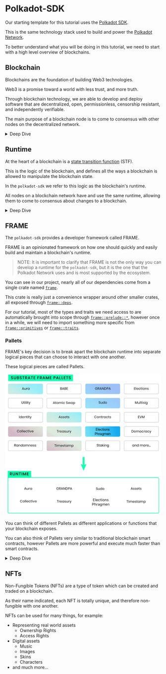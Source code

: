 # Polkadot-SDK

Our starting template for this tutorial uses the [Polkadot SDK](https://github.com/paritytech/polkadot-sdk).

This is the same technology stack used to build and power the [Polkadot Network](https://polkadot.network/).

To better understand what you will be doing in this tutorial, we need to start with a high level overview of blockchains.

## Blockchain

Blockchains are the foundation of building Web3 technologies.

Web3 is a promise toward a world with less trust, and more truth.

Through blockchain technology, we are able to develop and deploy software that are decentralized, open, permissionless, censorship resistant, and independently verifiable.

The main purpose of a blockchain node is to come to consensus with other nodes on the decentralized network.

<details>

<summary>Deep Dive</summary>

If you want to learn more about blockchains, check out the following video from the Polkadot Blockchain Academy:

<iframe width="560" height="315" src="https://www.youtube.com/embed/8UvdfFGYFiE?si=5PIyppVBZ91vUtjf" title="YouTube video player" frameborder="0" allow="accelerometer; autoplay; clipboard-write; encrypted-media; gyroscope; picture-in-picture; web-share" referrerpolicy="strict-origin-when-cross-origin" allowfullscreen></iframe>

</details>

## Runtime

At the heart of a blockchain is a [state transition function](https://en.wikipedia.org/wiki/Finite-state_machine) (STF).

This is the logic of the blockchain, and defines all the ways a blockchain is allowed to manipulate the blockchain state.

In the `polkadot-sdk` we refer to this logic as the blockchain's runtime.

All nodes on a blockchain network have and use the same runtime, allowing them to come to consensus about changes to a blockchain.

<details>

<summary>Deep Dive</summary>

To learn more about the runtime, and its role inside of the `polkadot-sdk`, check out this video from the Polkadot Blockchain Academy:

<iframe width="560" height="315" src="https://www.youtube.com/embed/-ttmm8gYS04?si=ZH_g83CVtguENoK7" title="YouTube video player" frameborder="0" allow="accelerometer; autoplay; clipboard-write; encrypted-media; gyroscope; picture-in-picture; web-share" referrerpolicy="strict-origin-when-cross-origin" allowfullscreen></iframe>

</details>

## FRAME

The `polkadot-sdk` provides a developer framework called FRAME.

FRAME is an opinionated framework on how one should quickly and easily build and maintain a blockchain's runtime.

> NOTE: It is important to clarify that FRAME is not the only way you can develop a runtime for the `polkadot-sdk`, but it is the one that the Polkadot Network uses and is most supported by the ecosystem.

You can see in our project, nearly all of our dependencies come from a single crate named [`frame`](https://docs.rs/polkadot-sdk-frame/0.6.0/polkadot_sdk_frame/index.html).

This crate is really just a convenience wrapper around other smaller crates, all exposed through [`frame::deps`](https://docs.rs/polkadot-sdk-frame/0.6.0/polkadot_sdk_frame/deps/index.html).

For our tutorial, most of the types and traits we need access to are automatically brought into scope through [`frame::prelude::*`](https://docs.rs/polkadot-sdk-frame/0.6.0/polkadot_sdk_frame/prelude/index.html), however once in a while, we will need to import something more specific from [`frame::primitives`](https://docs.rs/polkadot-sdk-frame/0.6.0/polkadot_sdk_frame/primitives/index.html) or [`frame::traits`](https://docs.rs/polkadot-sdk-frame/0.6.0/polkadot_sdk_frame/traits/index.html).

### Pallets

FRAME's key decision is to break apart the blockchain runtime into separate logical pieces that can choose to interact with one another.

These logical pieces are called Pallets.

![FRAME Runtime](./.gitorial/images/frame-runtime.png)

You can think of different Pallets as different applications or functions that your blockchain exposes.

You can also think of Pallets very similar to traditional blockchain smart contracts, however Pallets are more powerful and execute much faster than smart contracts.

<details>

<summary>Deep Dive</summary>

To learn more about FRAME and Pallets, check out this video from the Polkadot Blockchain Academy:

<iframe width="560" height="315" src="https://www.youtube.com/embed/ghMloMzEEsA?si=3DtsmrYOapbnR2oy" title="YouTube video player" frameborder="0" allow="accelerometer; autoplay; clipboard-write; encrypted-media; gyroscope; picture-in-picture; web-share" referrerpolicy="strict-origin-when-cross-origin" allowfullscreen></iframe>

</details>

## NFTs

Non-Fungible Tokens (NFTs) are a type of token which can be created and traded on a blockchain.

As their name indicated, each NFT is totally unique, and therefore non-fungible with one another.

NFTs can be used for many things, for example:

- Representing real world assets
	- Ownership Rights
	- Access Rights
- Digital assets
	- Music
	- Images
	- Skins
	- Characters
- and much more...
